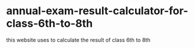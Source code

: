 # annual-exam-result-calculator-for-class-6th-to-8th
this website uses to calculate the result of class 6th to 8th
